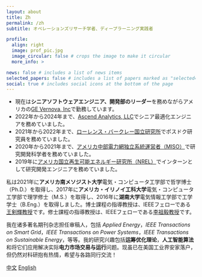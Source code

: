 ```yaml
---
layout: about
title: Zh
permalink: /zh
subtitle: オペレーションズリサーチ学者、ディープラーニング実践者

profile:
  align: right
  image: prof_pic.jpg
  image_circular: false # crops the image to make it circular
  more_info: >

news: false # includes a list of news items
selected_papers: false # includes a list of papers marked as "selected={true}"
social: true # includes social icons at the bottom of the page
---
```


- 現在は**シニアソフトウェアエンジニア、開発部のリーダー**を務めながらアメリカの[GE Vernova, Inc](https://www.gevernova.com/software/products/gridos/energy-markets-software)で勤務しています。
- 2022年から2024年まで、[Ascend Analytics, LLC](https://www.ascendanalytics.com/)でシニア最適化エンジニアを務めていました。
- 2021年から2022年まで、[ローレンス・バークレー国立研究所](https://emp.lbl.gov/)でポスドク研究員を務めていました。
- 2020年から2021年まで、[アメリカ中部電力網独立系統運営者（MISO）](https://www.misoenergy.org/)で研究開発科学者を務めていました。
- 2019年に[アメリカ国立再生可能エネルギー研究所（NREL）](https://www.nrel.gov/grid/)でインターンとして研究開発エンジニアを務めていました。

私は2021年に**アメリカ南メソジスト大学**電気・コンピュータ工学部で哲学博士（Ph.D.）を取得し、2017年に**アメリカ・イリノイ工科大学**電気・コンピュータ工学部で理学修士（M.S.）を取得し、2016年に**湖南大学**電気情報工学部で工学学士（B.Eng.）を取得しました。博士課程の指導教授は、IEEEフェローである[王剣輝教授](https://sites.google.com/site/eejhwang/)です。修士課程の指導教授は、IEEEフェローである[李祖毅教授](https://person.zju.edu.cn/lizuyi)です。

我在诸多著名期刊杂志担任审稿人，包括 *Applied Energy*，*IEEE Transactions on Smart Grid*，*IEEE Transactions on Power Systems*，*IEEE Transactions on Sustainable Energy*，等等。我的研究兴趣包括**运筹优化理论**，**人工智能算法**和将它们应用解决实际**电力市场交易与运行**问题。现虽已在美国工业界安家落户，但仍然对科研抱有热情，希望与各路同行交流！

<div class="button-row">
  <a href="zh" class="fancy-button">中文</a>
  <a href="jp" class="fancy-button">English</a>
</div>

<br/>
